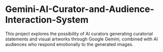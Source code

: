 # Gemini-AI-Curator-and-Audience-Interaction-System
This project explores the possibility of AI curators generating curatorial statements and visual artworks through Google Gemini, combined with AI audiences who respond emotionally to the generated images.
